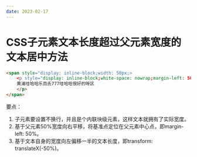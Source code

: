 ```yaml
---
date: 2023-02-17
---
```


# CSS子元素文本长度超过父元素宽度的文本居中方法

```html
<span style="display: inline-block;width: 50px;>
    <p style="display: inline-block;white-space: nowrap;margin-left: 50%;transform: translateX(-50%);">
    黄浦哇哈哈乐百氏777哇哈哈很好的呀区
    </p>
</span>
```

要点：

1. 子元素要设置不换行，并且是个内联块级元素，这样文本就拥有了实际宽度。
2. 基于父元素50%宽度向右平移，将基准点定位在父元素中心点，即margin-left: 50%。
3. 基于文本自身的宽度向左偏移一半的文本长度，即transform: translateX(-50%)。

